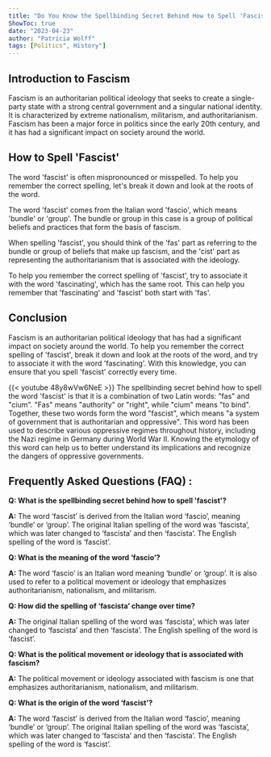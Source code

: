```yaml
---
title: "Do You Know the Spellbinding Secret Behind How to Spell 'Fascist'?"
ShowToc: true 
date: "2023-04-23"
author: "Patricia Wolff" 
tags: [Politics", History"]
---
```

## Introduction to Fascism
Fascism is an authoritarian political ideology that seeks to create a single-party state with a strong central government and a singular national identity. It is characterized by extreme nationalism, militarism, and authoritarianism. Fascism has been a major force in politics since the early 20th century, and it has had a significant impact on society around the world.

## How to Spell 'Fascist'
The word 'fascist' is often mispronounced or misspelled. To help you remember the correct spelling, let's break it down and look at the roots of the word. 

The word 'fascist' comes from the Italian word 'fascio', which means 'bundle' or 'group'. The bundle or group in this case is a group of political beliefs and practices that form the basis of fascism. 

When spelling 'fascist', you should think of the 'fas' part as referring to the bundle or group of beliefs that make up fascism, and the 'cist' part as representing the authoritarianism that is associated with the ideology. 

To help you remember the correct spelling of 'fascist', try to associate it with the word 'fascinating', which has the same root. This can help you remember that 'fascinating' and 'fascist' both start with 'fas'. 

## Conclusion
Fascism is an authoritarian political ideology that has had a significant impact on society around the world. To help you remember the correct spelling of 'fascist', break it down and look at the roots of the word, and try to associate it with the word 'fascinating'. With this knowledge, you can ensure that you spell 'fascist' correctly every time.

{{< youtube 48y8wVw6NeE >}} 
The spellbinding secret behind how to spell the word 'fascist' is that it is a combination of two Latin words: "fas" and "cium". "Fas" means "authority" or "right", while "cium" means "to bind". Together, these two words form the word "fascist", which means "a system of government that is authoritarian and oppressive". This word has been used to describe various oppressive regimes throughout history, including the Nazi regime in Germany during World War II. Knowing the etymology of this word can help us to better understand its implications and recognize the dangers of oppressive governments.

## Frequently Asked Questions (FAQ) :
**Q: What is the spellbinding secret behind how to spell 'fascist'?**

**A:** The word ‘fascist’ is derived from the Italian word ‘fascio’, meaning ‘bundle’ or ‘group’. The original Italian spelling of the word was ‘fascista’, which was later changed to ‘fascista’ and then ‘fascista’. The English spelling of the word is ‘fascist’.

**Q: What is the meaning of the word ‘fascio’?**

**A:** The word ‘fascio’ is an Italian word meaning ‘bundle’ or ‘group’. It is also used to refer to a political movement or ideology that emphasizes authoritarianism, nationalism, and militarism.

**Q: How did the spelling of ‘fascista’ change over time?**

**A:** The original Italian spelling of the word was ‘fascista’, which was later changed to ‘fascista’ and then ‘fascista’. The English spelling of the word is ‘fascist’.

**Q: What is the political movement or ideology that is associated with fascism?**

**A:** The political movement or ideology associated with fascism is one that emphasizes authoritarianism, nationalism, and militarism.

**Q: What is the origin of the word ‘fascist’?**

**A:** The word ‘fascist’ is derived from the Italian word ‘fascio’, meaning ‘bundle’ or ‘group’. The original Italian spelling of the word was ‘fascista’, which was later changed to ‘fascista’ and then ‘fascista’. The English spelling of the word is ‘fascist’.






